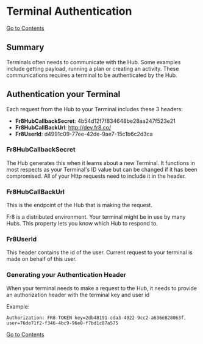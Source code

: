 # Terminal Authentication

[Go to Contents](/Docs/Home.md)

## Summary

Terminals often needs to communicate with the Hub. Some examples include getting payload, running a plan or creating an activity. These communications requires a terminal to be authenticated by the Hub.

## Authentication your Terminal

Each request from the Hub to your Terminal includes these 3 headers:

* **Fr8HubCallbackSecret**: 4b54d12f7f834648be28aa247f523e21
* **Fr8HubCallBackUrl**: http://dev.fr8.co/
* **Fr8UserId**: d4991c09-77ee-42de-9ae7-15c1b6c2d3ca

### Fr8HubCallbackSecret

The Hub generates this when it learns about a new Terminal. It functions in most respects as your Terminal's ID value but can be changed if it has been compromised.  All of your Http requests need to include it in the header.

### Fr8HubCallBackUrl

This is the endpoint of the Hub that is making the request.

Fr8 is a distributed environment. Your terminal might be in use by many Hubs. This property lets you know which Hub to respond to.

### Fr8UserId

This header contains the id of the user. Current request to your terminal is made on behalf of this user.

### Generating your Authentication Header

When your terminal needs to make a request to the Hub, it needs to provide an authorization header with the terminal key and user id

Example:

	Authorization: FR8-TOKEN key=2db48191-cda3-4922-9cc2-a636e828063f, user=76de71f2-f346-4bc9-96e0-f7bd1c87a575

[Go to Contents](/Docs/Home.md)
